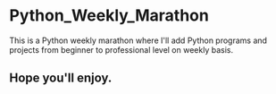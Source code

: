 # Python_Weekly_Marathon

This is a Python weekly marathon where I'll add Python programs and projects from beginner to professional level on weekly basis.

## Hope you'll enjoy.
